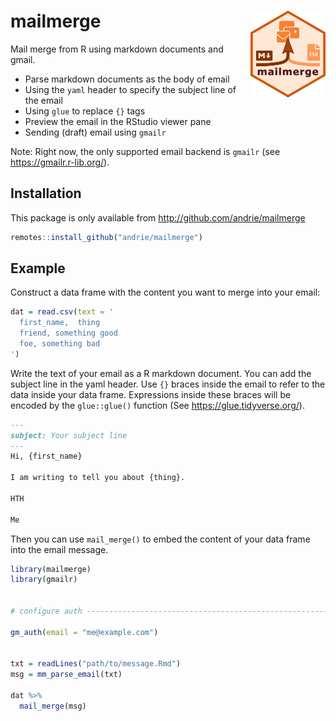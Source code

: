 
<!-- README.md is generated from README.Rmd. Please edit that file -->

# mailmerge <img src='man/figures/logo.png' align="right" height="139" />

<!-- badges: start -->

<!-- badges: end -->

Mail merge from R using markdown documents and gmail.

  - Parse markdown documents as the body of email
  - Using the `yaml` header to specify the subject line of the email
  - Using `glue` to replace `{}` tags
  - Preview the email in the RStudio viewer pane
  - Sending (draft) email using `gmailr`

Note: Right now, the only supported email backend is `gmailr` (see
<https://gmailr.r-lib.org/>).

## Installation

This package is only available from <http://github.com/andrie/mailmerge>

``` r
remotes::install_github("andrie/mailmerge")
```

## Example

Construct a data frame with the content you want to merge into your
email:

``` r
dat = read.csv(text = '
  first_name,  thing
  friend, something good
  foe, something bad
')
```

Write the text of your email as a R markdown document. You can add the
subject line in the yaml header. Use `{}` braces inside the email to
refer to the data inside your data frame. Expressions inside these
braces will be encoded by the `glue::glue()` function (See
<https://glue.tidyverse.org/>).

``` md
---
subject: Your subject line
---
Hi, {first_name}

I am writing to tell you about {thing}.

HTH

Me
```

Then you can use `mail_merge()` to embed the content of your data frame
into the email message.

``` r
library(mailmerge)
library(gmailr)


# configure auth ----------------------------------------------------------

gm_auth(email = "me@example.com")


txt = readLines("path/to/message.Rmd")
msg = mm_parse_email(txt)

dat %>% 
  mail_merge(msg)
```
